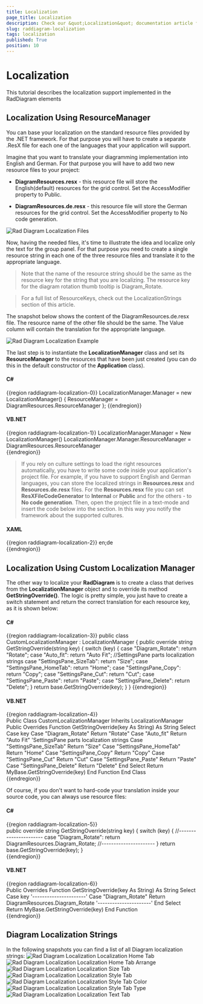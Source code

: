 ```yaml
---
title: Localization
page_title: Localization
description: Check our &quot;Localization&quot; documentation article for the RadDiagram WPF control.
slug: raddiagram-localization
tags: localization
published: True
position: 10
---
```


# Localization

This tutorial describes the localization support implemented in the RadDiagram elements

## Localization Using ResourceManager

You can base your localization on the standard resource files provided by the .NET framework. For that purpose you will have to create a separate .ResX file for each one of the languages that your application will support.		

Imagine that you want to translate your diagramming implementation into English and German. For that purpose you will have to add two new resource files to your project:		

* __DiagramResources.resx__ -  this resource file will store the English(default) resources for the grid control. Set the AccessModifier property to Public.			

* __DiagramResources.de.resx__ - this resource file will store the German resources for the grid control. Set the AccessModifier property to No code generation.

![Rad Diagram Localization Files](images/RadDiagram_Localization_Files.png)

Now, having the needed files, it's time to illustrate the idea and localize only the text for the group panel. For that purpose you need to create a single resource string in each one of the three resource files and translate it to the appropriate language. 

>Note that the name of the resource string should be the same as the resource key for the string that you are localizing. The resource key for the diagram rotation thumb tooltip is Diagram_Rotate. 

<!-- -->
>For a full list of ResourceKeys, check out the LocalizationStrings section of this article. 

The snapshot below shows the content of the DiagramResources.de.resx file. The resource name of the other file should be the same. The Value column will contain the translation for the appropriate language.

![Rad Diagram Localization Example](images/RadDiagram_Localization_Example.png)

The last step is to instantiate the __LocalizationManager__ class and set its __ResourceManager__ to the resources that have been just created (you can do this in the default constructor of the __Application__ class).		

#### __C#__
{{region raddiagram-localization-0}}
    LocalizationManager.Manager = new LocalizationManager()
    {
        ResourceManager = DiagramResources.ResourceManager
    };
{{endregion}}

#### __VB.NET__
{{region raddiagram-localization-1}}
    LocalizationManager.Manager = New LocalizationManager()
    LocalizationManager.Manager.ResourceManager = DiagramResources.ResourceManager  
{{endregion}}

>If you rely on culture settings to load the right resources automatically, you have to write some code inside your application's project file. For example, if you have to support English and German languages, you can store the localized strings in __Resources.resx__ and __Resources.de.resx__ files. For the __Resources.resx__ file you can set __ResXFileCodeGenerator__ to __Internal__ or __Public__ and for the others - to __No code generation__. Then, open the project file in a text-mode and insert the code below into the <PropertyGroup> section. In this way you notify the framework about the supported cultures.

#### __XAML__
{{region raddiagram-localization-2}}
	<SupportedCultures>en;de</SupportedCultures>			
{{endregion}}

## Localization Using Custom Localization Manager

The other way to localize your __RadDiagram__ is to create a class that derives from the __LocalizationManager__ object and to override its method __GetStringOverride()__. The logic is pretty simple, you just have to create a switch statement and return the correct translation for each resource key, as it is shown below: 
		
#### __C#__
{{region raddiagram-localization-3}}
    public class CustomLocalizationManager : LocalizationManager
    {
        public override string GetStringOverride(string key)
        {
            switch (key)
            {
                case "Diagram_Rotate":
                    return "Rotate";
                case "Auto_fit":
                    return "Auto Fit";
                //SettingsPane parts localization strings
                case "SettingsPane_SizeTab":
                    return "Size";
                case "SettingsPane_HomeTab":
                    return "Home";
                case "SettingsPane_Copy":
                    return "Copy";
                case "SettingsPane_Cut":
                    return "Cut";
                case "SettingsPane_Paste":
                    return "Paste";
                case "SettingsPane_Delete":
                    return "Delete";
            }
            return base.GetStringOverride(key);
        }
    }
{{endregion}}

#### __VB.NET__
{{region raddiagram-localization-4}}	
	Public Class CustomLocalizationManager
		Inherits LocalizationManager
		Public Overrides Function GetStringOverride(key As String) As String
			Select Case key
				Case "Diagram_Rotate"
					Return "Rotate"
				Case "Auto_fit"
					Return "Auto Fit"
				'SettingsPane parts localization strings
				Case "SettingsPane_SizeTab"
					Return "Size"
				Case "SettingsPane_HomeTab"
					Return "Home"
				Case "SettingsPane_Copy"
					Return "Copy"
				Case "SettingsPane_Cut"
					Return "Cut"
				Case "SettingsPane_Paste"
					Return "Paste"
				Case "SettingsPane_Delete"
					Return "Delete"
			End Select
			Return MyBase.GetStringOverride(key)
		End Function
	End Class	
{{endregion}}

Of course, if you don't want to hard-code your translation inside your source code, you can always use resource files:
		
#### __C#__
{{region raddiagram-localization-5}}	
    public override string GetStringOverride(string key)
    {
        switch (key)
        {
            //----------------------
            case "Diagram_Rotate":
                return DiagramResources.Diagram_Rotate;
            //----------------------
        }
        return base.GetStringOverride(key);
    }	    
{{endregion}}
	
#### __VB.NET__
{{region raddiagram-localization-6}}	
	Public Overrides Function GetStringOverride(key As String) As String
		Select Case key
			'----------------------'
			Case "Diagram_Rotate"
				Return DiagramResources.Diagram_Rotate
			'----------------------'
		End Select
		Return MyBase.GetStringOverride(key)
	End Function		
{{endregion}}

## Diagram Localization Strings

In the following snapshots you can find a list of all Diagram localization strings:
![Rad Diagram Localization Localization Home Tab](images/RadDiagram_Localization_LocalizationHomeTab.png)
![Rad Diagram Localization Localization Home Tab Arrange](images/RadDiagram_Localization_LocalizationHomeTabArrange.png)
![Rad Diagram Localization Localization Size Tab](images/RadDiagram_Localization_LocalizationSizeTab.png)
![Rad Diagram Localization Localization Style Tab](images/RadDiagram_Localization_LocalizationStyleTab.png)
![Rad Diagram Localization Localization Style Tab Color](images/RadDiagram_Localization_LocalizationStyleTabColor.png)
![Rad Diagram Localization Localization Style Tab Type](images/RadDiagram_Localization_LocalizationStyleTabType.png)
![Rad Diagram Localization Localization Text Tab](images/RadDiagram_Localization_LocalizationTextTab.png)